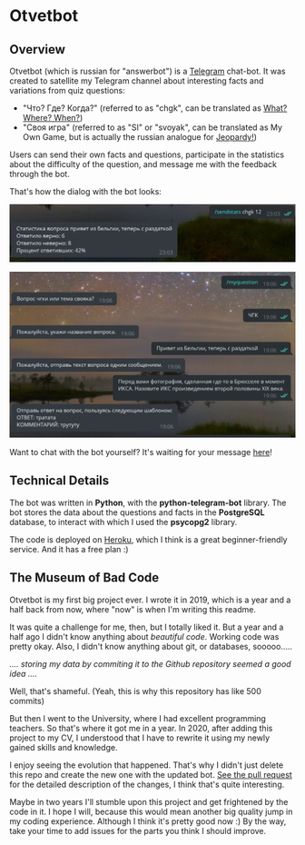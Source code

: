 # Otvetbot
## Overview
Otvetbot (which is russian for "answerbot") is a [Telegram](https://telegram.org/) chat-bot. 
It was created to satellite my Telegram channel about interesting facts and 
variations from quiz questions: 

- "Что? Где? Когда?" (referred to as "chgk", can be translated as
[What? Where? When?](https://en.wikipedia.org/wiki/What%3F_Where%3F_When%3F))
- "Своя игра" (referred to as "SI" or "svoyak", can be translated as My Own Game, 
but is actually the russian analogue for [Jeopardy!](https://ru.wikipedia.org/wiki/Jeopardy!))

Users can send their own facts and questions, participate in the statistics
about the difficulty of the question, and message me with the feedback through the bot.

That's how the dialog with the bot looks:

![](readme-attachments/1.png)

![](readme-attachments/2.png)

Want to chat with the bot yourself? It's waiting for your message [here](https://t.me/faktikibot)!

## Technical Details

The bot was written in **Python**, with the **python-telegram-bot** library. The bot stores the data about the questions 
and facts in the **PostgreSQL** database, to interact with which I used the **psycopg2** library.

The code is deployed on [Heroku](https://heroku.com/home), which I think is a great
beginner-friendly service. And it has a free plan :)

## The Museum of Bad Code

Otvetbot is my first big project ever. I wrote it in 2019, which is a year and a half back from now, where 
"now" is when I'm writing this readme.

It was quite a challenge for me, then, but I totally liked it. But a year and a half ago I didn't know anything
about _beautiful code_. Working code was pretty okay. Also, I didn't know anything about git, or databases, sooooo.....

_.... storing my data by commiting it to the Github repository seemed a good idea ...._

Well, that's shameful. (Yeah, this is why this repository has like 500 commits)

But then I went to the University, where I had excellent programming teachers. So that's where it got me in a year.
In 2020, after adding this project to my CV, I understood that I have to rewrite it using my newly gained skills and
knowledge.

I enjoy seeing the evolution that happened. That's why I didn't just delete this repo and create the new one with
the updated bot. [See the pull request](https://github.com/elizabethfeden/otvetbot/pull/2) for the detailed
description of the changes, I think that's quite interesting.

Maybe in two years I'll stumble upon this project and get frightened by the code in it. I hope I will, because this
would mean another big quality jump in my coding experience. Although I think it's pretty good now :) By the way, 
take your time to add issues for the parts you think I should improve.